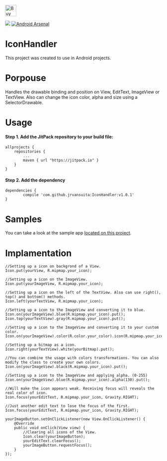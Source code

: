 
 <a href='https://ko-fi.com/A406JCM' target='_blank'><img height='36' style='border:0px;height:36px;' src='https://az743702.vo.msecnd.net/cdn/kofi4.png?v=f' border='0' alt='Buy Me a Coffee at ko-fi.com' /></a>


[![](https://jitpack.io/v/jrvansuita/IconHandler.svg)](https://jitpack.io/#jrvansuita/IconHandler)
[![Android Arsenal](https://img.shields.io/badge/Android%20Arsenal-IconHandler-green.svg?style=true)](https://android-arsenal.com/details/1/4525)

# IconHandler
This project was created to use in Android projects.

# Porpouse
Handles the drawable binding and position on View, EditText, ImageView or TextView. Also can change the icon color, alpha and size using a SelectorDrawable. 


# Usage

#### Step 1. Add the JitPack repository to your build file:

    allprojects {
		repositories {
			...
			maven { url "https://jitpack.io" }
		}
	}

#### Step 2. Add the dependency

    dependencies {
	        compile 'com.github.jrvansuita:IconHandler:v1.0.1'
	}

# Samples
 You can take a look at the sample app [located on this project](/app/).


# Implamentation

    //Setting up a icon on backgrond of a View.
    Icon.put(yourView, R.mipmap.your_icon);

    //Setting up a icon on the ImageView.
    Icon.put(yourImageView, R.mipmap.your_icon);

    //Setting up a icon on the left of the TextView. Also can use right(), top() and bottom() methods.
    Icon.left(yourTextView, R.mipmap.your_icon);

    //Setting up a icon to the ImageView and converting it to blue.
    Icon.on(yourImageView).blue(R.mipmap.your_icon).put();
    Icon.top(yourTextView).gray(R.mipmap.your_icon).put();

    //Setting up a icon to the ImageView and converting it to your custom color.
    Icon.on(yourImageView).color(R.color.your_color).icon(R.mipmap.your_icon).put();
    
    //Setting up a bitmap as a icon.
    Icon.right(yourTextView).white(yourBitmap).put();

    //You can combine the usage with colors transformations. You can also modify the class to create your own colors.
    Icon.on(yourImageView).black(R.mipmap.your_icon).put();

    //Setting up a icon to the ImageView and applying alpha. (0-255)
    Icon.on(yourImageView).blue(R.mipmap.your_icon).alpha(130).put();

    //Will make the icon appears weak. Receiving focus will reveals the real color of icon.
    Icon.focus(yourEditText, R.mipmap.your_icon, Gravity.RIGHT);

    //Just another edit text to lose the focus of the first.
    Icon.focus(yourEditText, R.mipmap.your_icon, Gravity.RIGHT);

    yourImageButton.setOnClickListener(new View.OnClickListener() {
        @Override
        public void onClick(View view) {
            //Clearing all icons of the View.
            Icon.clear(yourImageButton);
            yourEditText.clearFocus();
            yourImageButton.requestFocus();
        }
    });
